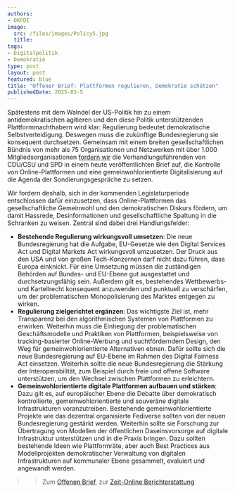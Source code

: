 ```yaml
---
authors:
- OKFDE
image: 
  src: /files/images/Policy5.jpg
  title:
tags:
- Digitalpolitik
- Demokratie
type: post
layout: post
featured: blue
title: "Offener Brief: Plattformen regulieren, Demokratie schützen"
publishedDate: 2025-03-5
---
```


Spätestens mit dem Walndel der US-Politik hin zu einem antidemokratischen agitieren und den diese Politik unterstützenden Plattformmachthabern wird klar: Regulierung bedeutet demokratische Selbstverteidigung. Deswegen muss die zukünftige Bundesregierung sie konsequent durchsetzen. 
Gemeinsam mit einem breiten gesellschaftlichen Bündnis von mehr als 75 Organisationen und Netzwerken mit über 1.000 Mitgliedsorganisationen [fordern wir](https://www.germanwatch.org/de/93066) die Verhandlungsführenden von CDU/CSU und SPD in einem heute veröffentlichten Brief auf, die Kontrolle von Online-Plattformen und eine gemeinwohlorientierte Digitalisierung auf die Agenda der Sondierungsgespräche zu setzen.

Wir fordern deshalb, sich in der kommenden Legislaturperiode entschlossen dafür einzusetzen, dass Online-Plattformen das gesellschaftliche Gemeinwohl und den demokratischen Diskurs fördern, um damit Hassrede, Desinformationen und gesellschaftliche Spaltung in die Schranken zu weisen. Zentral sind dabei drei Handlungsfelder:
* **Bestehende Regulierung wirkungsvoll umsetzen**: Die neue Bundesregierung hat die Aufgabe, EU-Gesetze wie den Digital Services Act und Digital Markets Act wirkungsvoll umzusetzen. Der Druck aus den USA und von großen Tech-Konzernen darf nicht dazu führen, dass Europa einknickt. Für eine Umsetzung müssen die zuständigen Behörden auf Bundes- und EU-Ebene gut ausgestattet und durchsetzungsfähig sein. Außerdem gilt es, bestehendes Wettbewerbs- und Kartellrecht konsequent anzuwenden und punktuell zu verschärfen, um der problematischen Monopolisierung des Marktes entgegen zu wirken.
* **Regulierung zielgerichtet ergänzen**: Das wichtigste Ziel ist, mehr Transparenz bei den algorithmischen Systemen von Plattformen zu erwirken. Weiterhin muss die Einhegung der problematischen Geschäftsmodelle und Praktiken von Plattformen, beispielsweise von tracking-basierter Online-Werbung und suchtförderndem Design, den Weg für gemeinwohlorientierte Alternativen ebnen. Dafür sollte sich die neue Bundesregierung auf EU-Ebene im Rahmen des Digital Fairness Act einsetzen. Weiterhin sollte die neue Bundesregierung die Stärkung der Interoperabilität, zum Beispiel durch freie und offene Software unterstützen, um den Wechsel zwischen Plattformen zu erleichtern.
* **Gemeinwohlorientierte digitale Plattformen aufbauen und stärken**: Dazu gilt es, auf europäischer Ebene die Debatte über demokratisch kontrollierte, gemeinwohlorientierte und souveräne digitale Infrastrukturen voranzutreiben. Bestehende gemeinwohlorientierte Projekte wie das dezentral organisierte Fediverse sollten von der neuen Bundesregierung gestärkt werden. Weiterhin sollte sie Forschung zur Übertragung von Modellen der öffentlichen Daseinsvorsorge auf digitale Infrastruktur unterstützen und in die Praxis bringen. Dazu sollten bestehende Ideen wie Plattformräte, aber auch Best Practices aus Modellprojekten demokratischer Verwaltung von digitalen Infrastrukturen auf kommunaler Ebene gesammelt, evaluiert und angewandt werden.

>> Zum [Offenen Brief](https://www.germanwatch.org/de/93066), zur [Zeit-Online Berichterstattung](https://www.zeit.de/wirtschaft/2025-03/regulierung-online-plattformen-union-spd)
